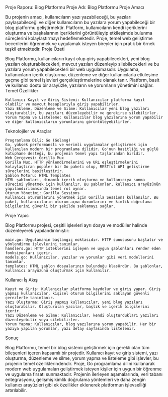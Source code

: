 Proje Raporu: Blog Platformu
Proje Adı: Blog Platformu
Proje Amacı

Bu projenin amacı, kullanıcıların yazı yazabileceği, bu yazıları paylaşabileceği ve diğer kullanıcıların bu yazılara yorum yapabileceği bir blog platformu geliştirmektir. Platform, kullanıcıların kendi içeriklerini oluşturma ve başkalarının içeriklerini görüntüleyip etkileşimde bulunma süreçlerini kolaylaştırmayı hedeflemektedir. Proje, temel web geliştirme becerilerini öğrenmek ve uygulamak isteyen bireyler için pratik bir örnek teşkil etmektedir.
Proje Özeti

Blog Platformu, kullanıcıların kayıt olup giriş yapabilecekleri, yeni blog yazıları oluşturabilecekleri, mevcut yazıları düzenleyip silebilecekleri ve bu yazılara yorum yapabilecekleri bir web uygulamasıdır. Uygulama, kullanıcıların içerik oluşturma, düzenleme ve diğer kullanıcılarla etkileşime geçme gibi temel işlevleri gerçekleştirmelerine olanak tanır. Platform, basit ve kullanıcı dostu bir arayüzle, yazıların ve yorumların yönetimini sağlar.
Temel Özellikler

    Kullanıcı Kayıt ve Giriş Sistemi: Kullanıcılar platforma kayıt olabilir ve mevcut hesaplarıyla giriş yapabilirler.
    Yazı Ekleme, Düzenleme ve Silme: Kullanıcılar yeni blog yazıları oluşturabilir, bu yazıları düzenleyebilir ve gerekirse silebilirler.
    Yorum Yapma ve Listeleme: Kullanıcılar blog yazılarına yorum yapabilir ve diğer kullanıcıların yorumlarını görüntüleyebilirler.

Teknolojiler ve Araçlar

    Programlama Dili: Go (Golang)
    Go, yüksek performanslı ve verimli uygulamalar geliştirmek için kullanılan modern bir programlama dilidir. Go'nun basitliği ve güçlü kütüphane desteği, bu projenin temel yapı taşlarından biridir.
    Web Çerçevesi: Gorilla Mux
    Gorilla Mux, HTTP yönlendirmelerini ve URL eşleştirmelerini kolaylaştıran popüler bir Go paketi olup, RESTful API geliştirme süreçlerini basitleştirir.
    Şablon Motoru: HTML Templates
    HTML şablonları, dinamik içerik oluşturma ve kullanıcıya sunma sürecini yönetmek için kullanılır. Bu şablonlar, kullanıcı arayüzünün yapılandırılmasında temel rol oynar.
    Oturum Yönetimi: Gorilla Sessions
    Kullanıcı oturumlarını yönetmek için Gorilla Sessions kullanılır. Bu paket, kullanıcıların oturum açma durumlarını ve kimlik doğrulama bilgilerini güvenli bir şekilde saklamayı sağlar.

Proje Yapısı

Blog Platformu projesi, çeşitli işlevleri ayrı dosya ve modüller halinde düzenleyerek yapılandırılmıştır:

    main.go: Uygulamanın başlangıç noktasıdır. HTTP sunucusunu başlatır ve yönlendirme işlevlerini tanımlar.
    handlers.go: HTTP isteklerini işleyen ve uygun şablonları render eden fonksiyonları içerir.
    models.go: Kullanıcılar, yazılar ve yorumlar gibi veri modellerini tanımlar.
    templates: HTML şablon dosyalarının bulunduğu klasördür. Bu şablonlar, kullanıcı arayüzünü oluşturmak için kullanılır.

Kullanıcı İş Akışı

    Kayıt ve Giriş: Kullanıcılar platforma kaydolur ve giriş yapar. Giriş yapmış kullanıcılar, kişisel oturum bilgilerini saklayan güvenli çerezlerle tanımlanır.
    Yazı Oluşturma: Giriş yapmış kullanıcılar, yeni blog yazıları oluşturabilir. Oluşturulan yazılar, başlık ve içerik bilgilerini içerir.
    Yazı Düzenleme ve Silme: Kullanıcılar, kendi oluşturdukları yazıları düzenleyebilir veya silebilirler.
    Yorum Yapma: Kullanıcılar, blog yazılarına yorum yapabilir. Her bir yazıya yapılan yorumlar, yazı detay sayfasında listelenir.

Sonuç

Blog Platformu, temel bir blog sistemi geliştirmek için gerekli olan tüm bileşenleri içeren kapsamlı bir projedir. Kullanıcı kayıt ve giriş sistemi, yazı oluşturma, düzenleme ve silme, yorum yapma ve listeleme gibi işlevler, bu projenin temel özelliklerindendir. Proje, Go programlama dilini kullanarak modern web uygulamaları geliştirmek isteyen kişiler için uygun bir öğrenme ve uygulama fırsatı sunmaktadır. Projenin ilerleyen aşamalarında, veri tabanı entegrasyonu, gelişmiş kimlik doğrulama yöntemleri ve daha zengin kullanıcı arayüzleri gibi ek özellikler eklenerek platformun işlevselliği artırılabilir.
